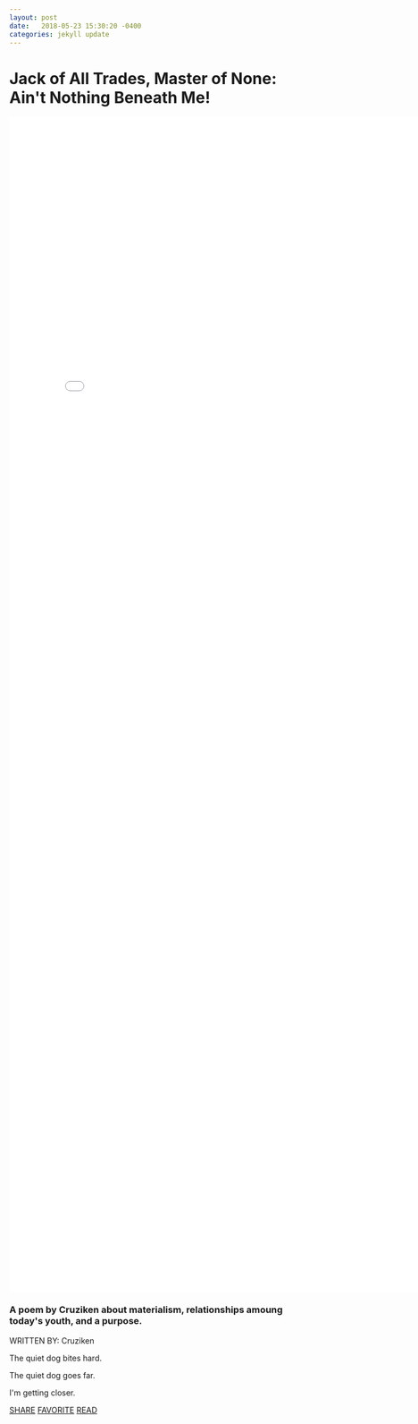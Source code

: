 ```yaml
---
layout: post
date:   2018-05-23 15:30:20 -0400
categories: jekyll update
---
```

<html>
<head>
   <link href="https://fonts.googleapis.com/css?family=Amatic+SC|Raleway:100,200,600,700" rel="stylesheet">
  <link rel="stylesheet" type="text/css" href="/css/style.css">
</head>
<body>


  <div id="banner">
    <div class="content">
   <h1>Jack of All Trades, Master of None: Ain't Nothing Beneath Me!</h1>
 </div>
  </div>
 </div>
  <embed src="/assets/pdf/ANBM.pdf" type="application/pdf" width="800px" height="2100px" />
  <div id="main" class="content">
    <h3>A poem by Cruziken about materialism, relationships amoung today's youth, and a purpose.</h3>
    <span class="byline">WRITTEN BY: Cruziken</span>
   <p>The quiet dog bites hard.</p>
   <p> The quiet dog goes far.</p>
   <p>I'm getting closer.</p>
  </div>

  <div class="share">
    <a href="#">SHARE</a>
    <a href="#">FAVORITE</a>
    <a href="#">READ</a>
  </div>

</body>
</html>


 
